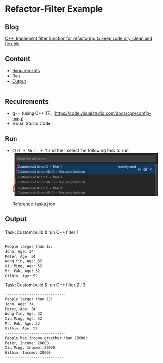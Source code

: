 <!-- omit in toc -->
# Refactor-Filter Example

<!-- omit in toc -->
## Blog
[C++, Implement filter function for refactoring to keep code dry, clean and flexible](https://ivanyu2021.hashnode.dev/c-implement-filter-function-for-refactoring-to-keep-code-dry-clean-and-flexible)


<!-- omit in toc -->
## Content
- [Requirements](#requirements)
- [Run](#run)
- [Output](#output)
  - [](#)



## Requirements
- g++ (using C++ 17), (https://code.visualstudio.com/docs/cpp/config-ming)
- Visual Studio Code

## Run
- `Ctrl + Shift + T` and then select the following task to run
![alt text](img/image.png)

  Reference: [tasks.json](https://github.com/ivanyu199012/13-Refactor-FilterFunctions/blob/main/.vscode/tasks.json)

## Output

###
Task: Custom build & run C++ filter 1
```
----------------------------
People larger than 18:
John, Age: 34
Peter, Age: 54
Wong Yin, Age: 32
Xiu Ming, Age: 52
Mr. Pak, Age: 32
Gilbin, Age: 52
```

Task: Custom build & run C++ filter 2 / 3
```
----------------------------
People larger than 18:
John, Age: 34
Peter, Age: 54
Wong Yin, Age: 32
Xiu Ming, Age: 52
Mr. Pak, Age: 32
Gilbin, Age: 52
----------------------------
People has income greather than 15000:
Peter, Income: 20000
Xiu Ming, Income: 20000
Gilbin, Income: 20000
----------------------------
```